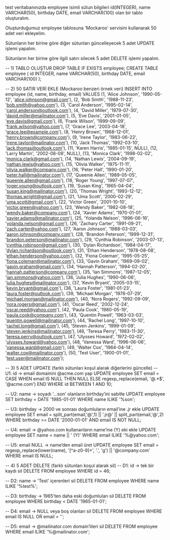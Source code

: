 test veritabanınızda employee isimli sütun bilgileri id(INTEGER), name VARCHAR(50), birthday DATE, email VARCHAR(100) olan bir tablo oluşturalım.

Oluşturduğumuz employee tablosuna 'Mockaroo' servisini kullanarak 50 adet veri ekleyelim.

Sütunların her birine göre diğer sütunları güncelleyecek 5 adet UPDATE işlemi yapalım.

Sütunların her birine göre ilgili satırı silecek 5 adet DELETE işlemi yapalım.

-- 1) TABLO OLUŞTUR
DROP TABLE IF EXISTS employee;
CREATE TABLE employee (
  id       INTEGER,
  name     VARCHAR(50),
  birthday DATE,
  email    VARCHAR(100)
);

-- 2) 50 SATIR VERİ EKLE (Mockaroo benzeri örnek veri)
INSERT INTO employee (id, name, birthday, email) VALUES
(1,  'Alice Johnson',       '1990-05-12', 'alice.johnson@gmail.com'),
(2,  'Bob Smith',           '1988-11-23', 'bob.smith@yahoo.com'),
(3,  'Carol Anderson',      '1995-02-14', 'carol.anderson@outlook.com'),
(4,  'David Miller',        '1979-07-30', 'david.miller@mailinator.com'),
(5,  'Eve Davis',           '2001-01-05', 'eve.davis@gmail.com'),
(6,  'Frank Wilson',        '1999-09-09', 'frank.wilson@yahoo.com'),
(7,  'Grace Lee',           '2003-04-18', 'grace.lee@example.com'),
(8,  'Henry Brown',         '1968-12-01', 'henry.brown@company.com'),
(9,  'Irene Taylor',        '1983-06-22', 'irene.taylor@mailinator.com'),
(10, 'Jack Thomas',         '1992-03-10', 'jack.thomas@outlook.com'),
(11, 'Karen Harris',        '1985-01-15', NULL),
(12, 'Larry Martin',        '2002-08-08', NULL),
(13, 'Monica Clark',        '1998-02-02', 'monica.clark@gmail.com'),
(14, 'Nathan Lewis',        '2004-09-19', 'nathan.lewis@yahoo.com'),
(15, 'Olivia Walker',       '1975-11-11', 'olivia.walker@company.com'),
(16, 'Peter Hall',          '1990-01-20', 'peter.hall@mailinator.com'),
(17, 'Queenie Allen',       '1989-05-05', 'queenie.allen@gmail.com'),
(18, 'Roger Young',         '1997-07-07', 'roger.young@outlook.com'),
(19, 'Susan King',          '1965-04-04', 'susan.king@mailinator.com'),
(20, 'Thomas Wright',       '1993-12-12', 'thomas.wright@gmail.com'),
(21, 'Uma Scott',           '2000-02-29', 'uma.scott@gmail.com'),
(22, 'Victor Green',        '2001-10-10', 'victor.green@yahoo.com'),
(23, 'Wendy Baker',         '1982-08-18', 'wendy.baker@company.com'),
(24, 'Xavier Adams',        '1970-01-01', 'xavier.adams@mailinator.com'),
(25, 'Yolanda Nelson',      '1996-06-16', 'yolanda.nelson@gmail.com'),
(26, 'Zachary Carter',      '1991-09-21', 'zach.carter@yahoo.com'),
(27, 'Aaron Johnson',       '1988-03-03', 'aaron.johnson@company.com'),
(28, 'Brandon Peterson',    '1999-12-31', 'brandon.peterson@mailinator.com'),
(29, 'Cynthia Robinson',    '2003-07-13', 'cynthia.robinson@gmail.com'),
(30, 'Dylan Richardson',    '1984-04-17', 'dylan.richardson@outlook.com'),
(31, 'Ethan Henderson',     '1978-08-08', 'ethan.henderson@yahoo.com'),
(32, 'Fiona Coleman',       '1995-05-25', 'fiona.coleman@mailinator.com'),
(33, 'Gavin Graham',        '1969-09-02', 'gavin.graham@gmail.com'),
(34, 'Hannah Patterson',    '1994-02-20', 'hannah.patterson@company.com'),
(35, 'Ian Simmons',         '1987-12-05', 'ian.simmons@yahoo.com'),
(36, 'Julia Hughes',        '1990-06-06', 'julia.hughes@mailinator.com'),
(37, 'Kevin Bryant',        '2005-03-15', 'kevin.bryant@gmail.com'),
(38, 'Laura Foster',        '1981-01-23', 'laura.foster@outlook.com'),
(39, 'Michael Morgan',      '1976-07-29', 'michael.morgan@mailinator.com'),
(40, 'Nora Rogers',         '1992-09-09', 'nora.rogers@gmail.com'),
(41, 'Oscar Reed',          '2002-12-24', 'oscar.reed@yahoo.com'),
(42, 'Paula Cook',          '1980-05-19', 'paula.cook@company.com'),
(43, 'Quentin Powell',      '1963-03-03', 'quentin.powell@mailinator.com'),
(44, 'Rachel Long',         '1997-10-10', 'rachel.long@gmail.com'),
(45, 'Steven Jenkins',      '1999-01-09', 'steven.jenkins@mailinator.com'),
(46, 'Teresa Perry',        '1983-11-30', 'teresa.perry@outlook.com'),
(47, 'Ulysses Howard',      '1972-02-02', 'ulysses.howard@yahoo.com'),
(48, 'Vanessa Ward',        '1996-06-06', 'vanessa.ward@gmail.com'),
(49, 'Walter Cox',          '1964-04-14', 'walter.cox@mailinator.com'),
(50, 'Test User',           '1900-01-01', 'test.user@mailinator.com');

-- 3) 5 ADET UPDATE (farklı sütunları koşul alarak diğerlerini güncelle)
-- U1: id → email domainini @acme.com yap
UPDATE employee
SET email = CASE WHEN email IS NULL THEN NULL
                 ELSE regexp_replace(email, '@.*$', '@acme.com') END
WHERE id BETWEEN 1 AND 10;

-- U2: name → soyadı '...son' olanların birthday’ini sabitle
UPDATE employee
SET birthday = DATE '1985-01-01'
WHERE name ILIKE '%son';

-- U3: birthday → 2000 ve sonrası doğumluların email’ine .jr ekle
UPDATE employee
SET email = split_part(email,'@',1) || '.jr@' || split_part(email,'@',2)
WHERE birthday >= DATE '2000-01-01'
  AND email IS NOT NULL;

-- U4: email → @yahoo.com kullananların name’ine (Y) eki ekle
UPDATE employee
SET name = name || ' (Y)'
WHERE email ILIKE '%@yahoo.com';

-- U5: email NULL → name’den email üret
UPDATE employee
SET email = regexp_replace(lower(name), '[^a-z0-9]+', '.', 'g') || '@company.com'
WHERE email IS NULL;

-- 4) 5 ADET DELETE (farklı sütunları koşul alarak sil)
-- D1: id → tek bir kaydı sil
DELETE FROM employee
WHERE id = 46;

-- D2: name → 'Test' içerenleri sil
DELETE FROM employee
WHERE name ILIKE '%test%';

-- D3: birthday → 1965’ten daha eski doğumluları sil
DELETE FROM employee
WHERE birthday < DATE '1965-01-01';

-- D4: email → NULL veya boş olanları sil
DELETE FROM employee
WHERE email IS NULL OR email = '';

-- D5: email → @mailinator.com domain’lileri sil
DELETE FROM employee
WHERE email ILIKE '%@mailinator.com';
